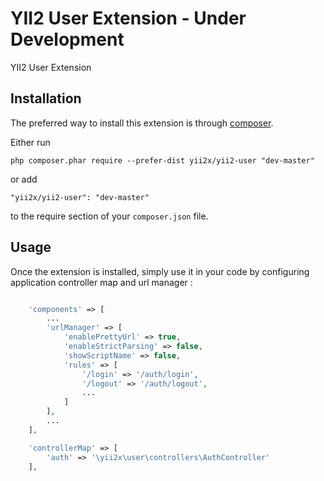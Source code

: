 YII2 User Extension - Under Development
===================
YII2 User Extension

Installation
------------

The preferred way to install this extension is through [composer](http://getcomposer.org/download/).

Either run

```
php composer.phar require --prefer-dist yii2x/yii2-user "dev-master"
```

or add

```
"yii2x/yii2-user": "dev-master"
```

to the require section of your `composer.json` file.


Usage
-----

Once the extension is installed, simply use it in your code by configuring application controller map and url manager :

```php

    'components' => [
        ...
        'urlManager' => [
            'enablePrettyUrl' => true,
            'enableStrictParsing' => false,
            'showScriptName' => false,
            'rules' => [
                '/login' => '/auth/login',
                '/logout' => '/auth/logout',
                ...
            ]
        ],
        ...
    ],

    'controllerMap' => [
        'auth' => '\yii2x\user\controllers\AuthController'
    ],